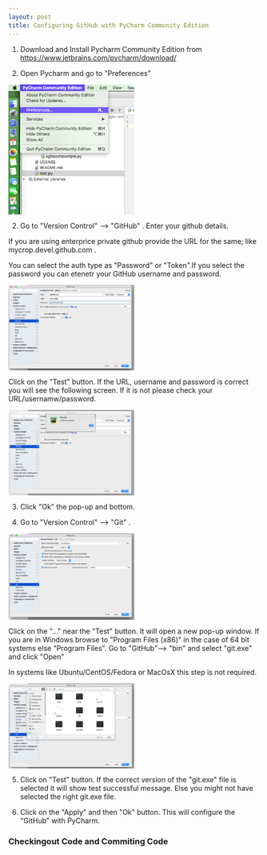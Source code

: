 ```yaml
---
layout: post
title: Configuring GitHub with PyCharm Community Edition
---
```


1)  Download and Install Pycharm Community Edition from https://www.jetbrains.com/pycharm/download/ 

2) Open Pycharm and go to "Preferences"

<img src="https://raw.githubusercontent.com/jaganadhg/jaganadhg.github.io/master/images/0.png" width="50%" height="50%" align="middle" >

2) Go to "Version Control" --> "GitHub" . Enter your github details. 

If you are using enterprice private github provide the URL for the same; like mycrop.devel.github.com .

You can select the auth type as "Password" or "Token".If you select the password you can etenetr your GitHub username and password.

<img src="https://raw.githubusercontent.com/jaganadhg/jaganadhg.github.io/master/images/1.png" width="50%" height="50%" align="middle" >

Click on the "Test" button. If the URL, username and password is correct you will see the following screen. If it is not please check your URL/usernamw/password.

<img src="https://raw.githubusercontent.com/jaganadhg/jaganadhg.github.io/master/images/2.png" width="50%" height="50%" align="middle" >

3) Click "Ok" the pop-up and bottom.

4) Go to "Version Control" --> "Git" .

<img src="https://raw.githubusercontent.com/jaganadhg/jaganadhg.github.io/master/images/3.png" width="50%" height="50%" align="middle" >


Click on the "..." near the "Test" button. It will open a new pop-up window. If you are in Windows browse to "Program Files (x86)" in the case of 64 bit systems else "Program Files". Go to "GitHub"--> "bin" and select "git.exe" and click "Open"

In systems like Ubuntu/CentOS/Fedora or MacOsX this step is not required.

<img src="https://raw.githubusercontent.com/jaganadhg/jaganadhg.github.io/master/images/4.png" width="50%" height="50%" align="middle" >

5) Click on "Test" button. If the correct version of the "git.exe" file is selected it will show test successful message. Else you might not have selected the right git.exe file.

6) Click on the "Apply" and then "Ok" button. 
This will configure the "GitHub" with PyCharm.


### Checkingout Code and Commiting Code 

